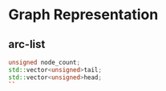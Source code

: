# Graph Representation

## arc-list
```c++
unsigned node_count;
std::vector<unsigned>tail;
std::vector<unsigned>head;
``